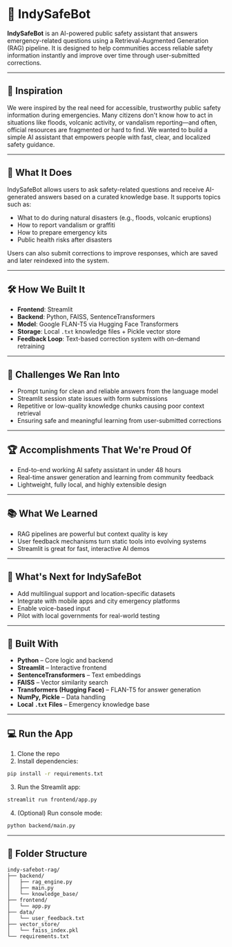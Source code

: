 
# 🤖 IndySafeBot

**IndySafeBot** is an AI-powered public safety assistant that answers emergency-related questions using a Retrieval-Augmented Generation (RAG) pipeline. It is designed to help communities access reliable safety information instantly and improve over time through user-submitted corrections.

---

## 🚀 Inspiration

We were inspired by the real need for accessible, trustworthy public safety information during emergencies. Many citizens don't know how to act in situations like floods, volcanic activity, or vandalism reporting—and often, official resources are fragmented or hard to find. We wanted to build a simple AI assistant that empowers people with fast, clear, and localized safety guidance.

---

## 🤖 What It Does

IndySafeBot allows users to ask safety-related questions and receive AI-generated answers based on a curated knowledge base. It supports topics such as:

- What to do during natural disasters (e.g., floods, volcanic eruptions)
- How to report vandalism or graffiti
- How to prepare emergency kits
- Public health risks after disasters

Users can also submit corrections to improve responses, which are saved and later reindexed into the system.

---

## 🛠 How We Built It

- **Frontend**: Streamlit
- **Backend**: Python, FAISS, SentenceTransformers
- **Model**: Google FLAN-T5 via Hugging Face Transformers
- **Storage**: Local `.txt` knowledge files + Pickle vector store
- **Feedback Loop**: Text-based correction system with on-demand retraining

---

## 🧱 Challenges We Ran Into

- Prompt tuning for clean and reliable answers from the language model
- Streamlit session state issues with form submissions
- Repetitive or low-quality knowledge chunks causing poor context retrieval
- Ensuring safe and meaningful learning from user-submitted corrections

---

## 🏆 Accomplishments That We're Proud Of

- End-to-end working AI safety assistant in under 48 hours
- Real-time answer generation and learning from community feedback
- Lightweight, fully local, and highly extensible design

---

## 📚 What We Learned

- RAG pipelines are powerful but context quality is key
- User feedback mechanisms turn static tools into evolving systems
- Streamlit is great for fast, interactive AI demos

---

## 🔮 What's Next for IndySafeBot

- Add multilingual support and location-specific datasets
- Integrate with mobile apps and city emergency platforms
- Enable voice-based input
- Pilot with local governments for real-world testing

---

## 🧰 Built With

- **Python** – Core logic and backend
- **Streamlit** – Interactive frontend
- **SentenceTransformers** – Text embeddings
- **FAISS** – Vector similarity search
- **Transformers (Hugging Face)** – FLAN-T5 for answer generation
- **NumPy, Pickle** – Data handling
- **Local `.txt` Files** – Emergency knowledge base

---

## 💻 Run the App

1. Clone the repo  
2. Install dependencies:

```bash
pip install -r requirements.txt
```

3. Run the Streamlit app:

```bash
streamlit run frontend/app.py
```

4. (Optional) Run console mode:

```bash
python backend/main.py
```

---

## 📂 Folder Structure

```
indy-safebot-rag/
├── backend/
│   ├── rag_engine.py
│   ├── main.py
│   └── knowledge_base/
├── frontend/
│   └── app.py
├── data/
│   └── user_feedback.txt
├── vector_store/
│   └── faiss_index.pkl
└── requirements.txt
```
